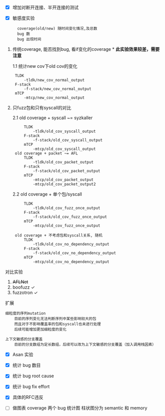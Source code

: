 - [x] 增加对断开连接、半开连接的测试

- [x] 敏感度实验

        coverage(old/new) 随时间变化情况,及总数
        bug 数
        bug 出现时间

1. 传统coverage, 能否找到bug, 看if变化的coverage * **此实验效果较差，需要注意**

    1.1 统计new cov下old cov的变化

        TLDK
            -tldk/new_cov_normal_output
        F-stack
            -f-stack/new_cov_normal_output
        mTCP
            -mtcp/new_cov_normal_output

2. 只fuzz包和只有syscall的对比

    2.1 old coverage + syscall ~= syzkaller

            TLDK
                -tldk/old_cov_syscall_output
            F-stack
                -f-stack/old_cov_syscall_output
            mTCP
                -mtcp/old_cov_syscall_output
        old coverage + packet ~= AFL
            TLDK
                -tldk/old_cov_packet_output
            F-stack
                -f-stack/old_cov_packet_output
            mTCP
                -mtcp/old_cov_packet_output
                -mtcp/old_cov_packet_output2
    2.2 old coverage + 单个包/syscall

            TLDK
                -tldk/old_cov_fuzz_once_output
            F-stack
                -f-stack/old_cov_fuzz_once_output
            mTCP
                -mtcp/old_cov_fuzz_once_output

        old coverage + 不考虑包和syscall关系, 随机
            TLDK
                -tldk/old_cov_no_dependency_output
            F-stack
                -f-stack/old_cov_no_dependency_output
            mTCP
                -mtcp/old_cov_no_dependency_output

对比实验
1. <del>AFLNet</del>
2. boofuzz ✓
3. fuzzotron ✓

扩展

    细粒度的序列mutation
        目前的序列变化无法判断序列中某些影响较大的包
        而且对于不影响覆盖率的包和syscall也未进行处理
        后续可能增加更加细粒度的变化

    上下文敏感的分支覆盖
        目前的分支数组为定长数组，后续可以改为上下文敏感的分支覆盖（加入调用栈因素）

- [x] Asan 实验
- [x] 统计 bug 数目

- [x] 统计 bug root cause
- [x] 统计 bug fix effort

- [x] 具体的RFC违反
- [ ] 做图表
        coverage 两个
        bug 统计图 柱状图分为 semantic 和 memory